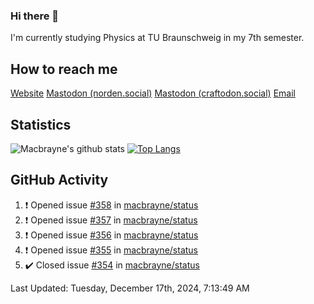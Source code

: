### Hi there 👋
I'm currently studying Physics at TU Braunschweig in my 7th semester.

## How to reach me
[Website](https://florentin-schleuss.de)
<a rel="me" href="https://norden.social/@florentin">Mastodon (norden.social)</a>
<a rel="me" href="https://craftodon.social/@frodolon">Mastodon (craftodon.social)</a>
[Email](mailto:hello@macbrayne.de)

## Statistics
![Macbrayne's github stats](https://github-readme-stats.vercel.app/api?username=macbrayne&count_private=true&show_icons=true&hide_rank=true&custom_title=macbrayne's%20GitHub%20Stats)
[![Top Langs](https://github-readme-stats.vercel.app/api/top-langs/?username=macbrayne&exclude_repo=liftron&layout=compact)](https://github.com/anuraghazra/github-readme-stats)
## GitHub Activity

<!--RECENT_ACTIVITY:start-->
1. ❗️ Opened issue [#358](https://github.com/macbrayne/status/issues/358) in [macbrayne/status](https://github.com/macbrayne/status)
2. ❗️ Opened issue [#357](https://github.com/macbrayne/status/issues/357) in [macbrayne/status](https://github.com/macbrayne/status)
3. ❗️ Opened issue [#356](https://github.com/macbrayne/status/issues/356) in [macbrayne/status](https://github.com/macbrayne/status)
4. ❗️ Opened issue [#355](https://github.com/macbrayne/status/issues/355) in [macbrayne/status](https://github.com/macbrayne/status)
5. ✔️ Closed issue [#354](https://github.com/macbrayne/status/issues/354) in [macbrayne/status](https://github.com/macbrayne/status)
<!--RECENT_ACTIVITY:end-->

<!--RECENT_ACTIVITY:last_update-->
Last Updated: Tuesday, December 17th, 2024, 7:13:49 AM
<!--RECENT_ACTIVITY:last_update_end-->


<!--
**macbrayne/macbrayne** is a ✨ _special_ ✨ repository because its `README.md` (this file) appears on your GitHub profile.

Here are some ideas to get you started:

- 🔭 I’m currently working on ...
- 🌱 I’m currently learning ...
- 👯 I’m looking to collaborate on ...
- 🤔 I’m looking for help with ...
- 💬 Ask me about ...
- 📫 How to reach me: ...
- 😄 Pronouns: ...
- ⚡ Fun fact: ...
-->
